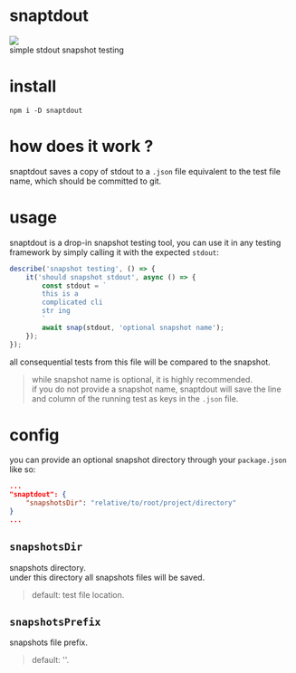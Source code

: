# snaptdout
[![](https://github.com/tool3/snaptdout/workflows/test/badge.svg?branch=master)](https://github.com/tool3/snaptdout/actions?query=workflow:test)    
simple stdout snapshot testing

# install
`npm i -D snaptdout`

# how does it work ?
snaptdout saves a copy of stdout to a `.json` file equivalent to the test file name, which should be committed to git.

# usage
snaptdout is a drop-in snapshot testing tool, you can use it in any testing framework by simply calling it with the expected `stdout`:

```javascript
describe('snapshot testing', () => {
    it('should snapshot stdout', async () => {
        const stdout = ` 
        this is a 
        complicated cli
        str ing
        `
        await snap(stdout, 'optional snapshot name');
    });
});
```

all consequential tests from this file will be compared to the snapshot.

> while snapshot name is optional, it is highly recommended.   
> if you do not provide a snapshot name, snaptdout will save the line and column of the running test as keys in the `.json` file.

# config 
you can provide an optional snapshot directory through your `package.json` like so:

```json
...
"snaptdout": {
    "snapshotsDir": "relative/to/root/project/directory"
}
...
```

##  `snapshotsDir`
snapshots directory.   
under this directory all snapshots files will be saved.

> default: test file location.

##  `snapshotsPrefix`
snapshots file prefix.   

> default: ''.
